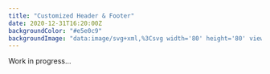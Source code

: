 ```yaml
---
title: "Customized Header & Footer"
date: 2020-12-31T16:20:00Z
backgroundColor: "#e5e0c9"
backgroundImage: "data:image/svg+xml,%3Csvg width='80' height='80' viewBox='0 0 80 80' xmlns='http://www.w3.org/2000/svg'%3E%3Cg fill='none' fill-rule='evenodd'%3E%3Cg fill='%2355245a' fill-opacity='1'%3E%3Cpath d='M50 50c0-5.523 4.477-10 10-10s10 4.477 10 10-4.477 10-10 10c0 5.523-4.477 10-10 10s-10-4.477-10-10 4.477-10 10-10zM10 10c0-5.523 4.477-10 10-10s10 4.477 10 10-4.477 10-10 10c0 5.523-4.477 10-10 10S0 25.523 0 20s4.477-10 10-10zm10 8c4.418 0 8-3.582 8-8s-3.582-8-8-8-8 3.582-8 8 3.582 8 8 8zm40 40c4.418 0 8-3.582 8-8s-3.582-8-8-8-8 3.582-8 8 3.582 8 8 8z' /%3E%3C/g%3E%3C/g%3E%3C/svg%3E"
---
```


Work in progress...
